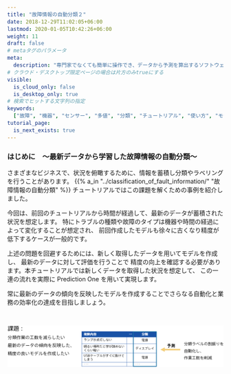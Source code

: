 ```yaml
---
title: "故障情報の自動分類２"
date: 2018-12-29T11:02:05+06:00
lastmod: 2020-01-05T10:42:26+06:00
weight: 11
draft: false
# metaタグのパラメータ
meta:
  description: "専門家でなくても簡単に操作でき、データから予測を算出するソフトウェアPrediction Oneのチュートリアルです。故障情報の自動分類を例に、Prediction Oneの使い方を説明します。"
# クラウド・デスクトップ限定ページの場合は片方のみtrueにする
visible:
  is_cloud_only: false
  is_desktop_only: true
# 検索でヒットする文字列の指定
keywords:
  ["故障", "機器", "センサー", "多値", "分類", "チュートリアル", "使い方", "モデル更新", "最新データ"]
tutorial_page:
  is_next_exists: true
---
```


### はじめに　～最新データから学習した故障情報の自動分類～

さまざまなビジネスで、状況を俯瞰するために、情報を蓄積し分類やラベリングを行うことがあります。
{{% a_in "../classification_of_fault_information/" "故障情報の自動分類" %}} チュートリアルではこの課題を解くための事例を紹介しました。

今回は、前回のチュートリアルから時間が経過して、最新のデータが蓄積された状況を想定します。
特にトラブルの種類や故障のタイプは機器や時間の経過によって変化することが想定され、
前回作成したモデルも徐々に古くなり精度が低下するケースが一般的です。

上述の問題を回避するためには、新しく取得したデータを用いてモデルを作成し、 最新のデータに対して評価を行うことで
精度の向上を確認する必要があります。本チュートリアルでは新しくデータを取得した状況を想定して、
この一連の流れを実際に Prediction One を用いて実現します。

常に最新のデータの傾向を反映したモデルを作成することでさらなる自動化と業務の効率化の達成を目指しましょう。

<br>

![](img/t_slide2.png)

